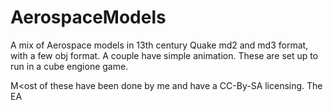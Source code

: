 # AerospaceModels
 A mix of Aerospace models in 13th century Quake md2 and md3 format, with a few obj format. A couple have simple animation.
 These are set up to run in a cube engione game. 
 
 M<ost of these have been done by me and have a CC-By-SA licensing.
 The EA 

 
